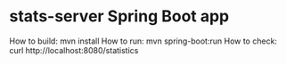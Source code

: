 # stats-server Spring Boot app

How to build: mvn install
How to run: mvn spring-boot:run
How to check: curl http://localhost:8080/statistics
